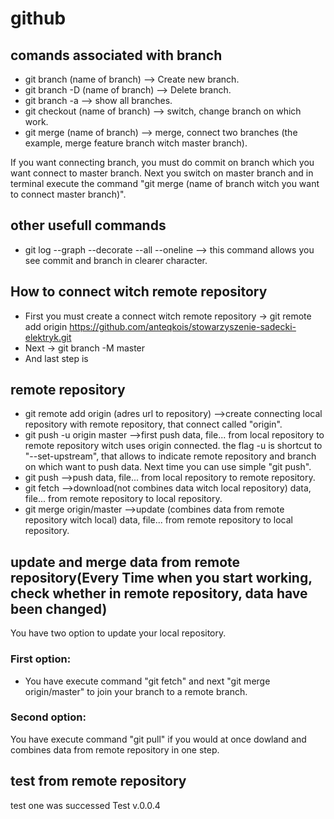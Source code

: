 # github

## comands associated with branch
- git branch (name of branch)                       --> Create new branch.
- git branch -D (name of branch)                    --> Delete branch.
- git branch -a                                     --> show all branches.
- git checkout (name of branch)                     --> switch, change branch on which work.
- git merge (name of branch)                        --> merge, connect two branches (the example, merge feature branch witch master branch).

If you want connecting branch, you must do commit on branch which you want connect to master branch. Next you switch on master branch and in terminal execute the command "git merge (name of branch witch you want to connect master branch)".

## other usefull commands
- git log --graph --decorate --all --oneline        --> this command allows you see commit and branch in clearer character.


## How to connect witch remote repository
- First you must create a connect witch remote repository     -> git remote add origin https://github.com/anteqkois/stowarzyszenie-sadecki-elektryk.git
- Next                                                        -> git branch -M master
- And last step is 

## remote repository
- git remote add origin (adres url to repository)    -->create connecting local repository with remote repository, that connect called "origin".
- git push -u origin master                          -->first push data, file... from local repository to remote repository witch uses origin connected. the flag -u is shortcut to "--set-upstream", that allows to indicate remote repository and branch on which want to push data. Next time you can use simple "git push".
- git push                                          -->push data, file... from local repository to remote repository.
- git fetch                                         -->download(not combines data witch local repository) data, file... from remote repository to local repository.
- git merge origin/master                           -->update (combines data from remote repository witch local) data, file... from remote repository to local repository.

## update and merge data from remote repository(Every Time when you start working, check whether in remote repository, data have been changed)
You have two option to update your local repository.
### First option:
- You have execute command "git fetch" and next "git merge origin/master" to join your branch to a remote branch.
### Second option:
You have execute command "git pull" if you would at once dowland and combines data from remote repository in one step.

## test from remote repository
test one was successed
Test v.0.0.4


